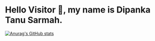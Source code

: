 # Hello Visitor 👋, my name is Dipanka Tanu Sarmah. 

[![Anurag's GitHub stats](https://github-readme-stats.vercel.app/api?username=dipankatanu&show_icons=true&theme=radical)](https://github.com/dipankatanu/github-readme-stats)
